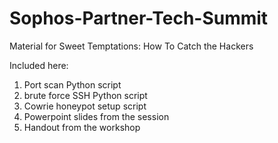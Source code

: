 # Sophos-Partner-Tech-Summit
Material for Sweet Temptations: How To Catch the Hackers 


Included here:
1. Port scan Python script
2. brute force SSH Python script
3. Cowrie honeypot setup script
4. Powerpoint slides from the session
5. Handout from the workshop
